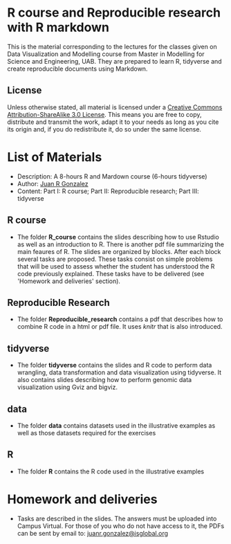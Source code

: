 # R course and Reproducible research with R markdown

This is the material corresponding to the lectures for the classes given on Data Visualization and Modelling course from Master in Modelling for Science and Engineering, UAB. They are prepared to learn R, tidyverse and create reproducible documents using Markdown.

## License
 
Unless otherwise stated, all material is licensed under a
[Creative Commons Attribution-ShareAlike 3.0 License](http://creativecommons.org/licenses/by-sa/3.0/).
This means you are free to copy, distribute and transmit the work,
adapt it to your needs as long as you cite its origin and, if you do
redistribute it, do so under the same license.

# List of Materials

- Description: A 8-hours R and Mardown course (6-hours tidyverse)
- Author: [Juan R Gonzalez](https://github.com/isglobal-brge/) 
- Content: Part I: R course; Part II: Reproducible research; Part III: tidyverse


## R course

- The folder **R_course** contains the slides describing how to use Rstudio as well as an introduction to R. There is another pdf file summarizing the main feaures of R. The slides are organized by blocks. After each block several tasks are proposed. These tasks consist on simple problems that will be used to assess whether the student has understood the R code previously explained. These tasks have to be delivered (see 'Homework and deliveries' section). 

## Reproducible Research

- The folder **Reproducible_research** contains a pdf that describes how to combine R code in a html or pdf file. It uses _knitr_ that is also introduced.

## tidyverse

- The folder **tidyverse** contains the slides and R code to perform data wrangling, data transformation and data visualization using tidyverse. It also contains slides describing how to perform genomic data visualization using Gviz and bigviz. 

## data

- The folder **data** contains datasets used in the illustrative examples as well as those datasets required for the exercises

## R

- The folder **R** contains the R code used in the illustrative examples

# Homework and deliveries

- Tasks are described in the slides. The answers must be uploaded into Campus Virtual. For those of you who do not have access to it, the PDFs can be sent by email to: juanr.gonzalez@isglobal.org
